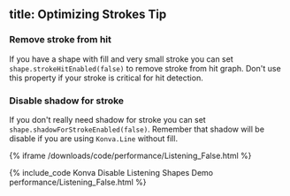 title: Optimizing Strokes Tip
---

### Remove stroke from hit

If you have a shape with fill and very small stroke you can set `shape.strokeHitEnabled(false)` to remove stroke from hit graph.
Don't use this property if your stroke is critical for hit detection.

### Disable shadow for stroke

If you don't really need shadow for stroke you can set `shape.shadowForStrokeEnabled(false)`.
Remember that shadow will be disable if you are using `Konva.Line` without fill.


{% iframe /downloads/code/performance/Listening_False.html %}

{% include_code Konva Disable Listening Shapes Demo performance/Listening_False.html %}
